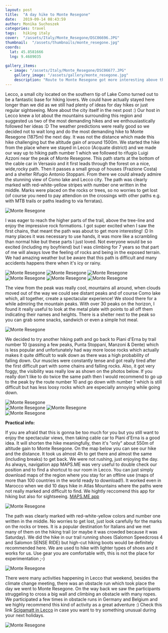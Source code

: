 ```yaml
---
layout: post
title:  "A day hike to Monte Resegone"
date:   2019-09-14 08:43:59
author: Monika Suchoszek
categories: travel
tags:	hiking italy 
cover:  "/assets/Italy/Monte_Resegone/DSC06696.JPG"
thumbnail:  "/assets/thumbnails/monte_resegone.jpg"
coords:
  lat: 45.8581666
  lng: 9.4689035
  
gallery_items:
  - image: "/assets/Italy/Monte_Resegone/DSC06677.JPG"
    gallery_image: "/assets/gallery/monte_resegone.jpg"
    description: "Route to Monte Resegone got more interesting above the tree-line where we could enjoy the impressive rock formations, Italy."
---
```


Lecco, a small city located on the southern tip of Lake Como turned out to be a fantastic base for hiking lovers. 
We could have actually stayed here longer than we did as we still had plenty of ideas for day hikes or just regular 
sightseeing. More about the city itself in the next post :) Our host in Lecco knew a lot about the mountains 
surrounding this region and suggested us two of the most demanding hikes and we enthousiastically followed her 
ideas :D The weather predictions were really good so we decided not to wait long and do the most demanding hike to 
Monte Resegone (1875m) the next day. It was not the distance which made this hike challenging but the altitude 
gain of around 1500m. We started the hike from the place where we stayed in Lecco (Acquate district) and we made 
our way up to hiking path number 1 which we followed to rifugio Luigi Azzoni near the peak of Monte Resegone. This 
path starts at the bottom of the cable car in Versasio and it first leads through the forest on a nice, wide,rocky 
path. Then it passes a small group of houses (Frazione Costa) and a shelter Rifugio Antonio Stoppani. From there we 
could already admire the stunning view of Como lake and Lecco city. The path was clearly marked with red-white-yellow stripes with number one written in the middle. Marks were placed on the rocks or trees, so no worries to get lost (of course you need to pay attendion on the crossings with other paths e.g. with MTB trails or paths leading to via ferratas). 

<img src="/assets/Italy/Monte_Resegone/DSC06629.JPG" alt="Monte Resegone" />

I was eager to reach the higher parts of the trail, above the tree-line and enjoy the impressive rock 
formations. I got super excited when I saw the first chains, that meant the path was about to get more
 interesting! :D In many places it was necessary to use hands, it was more like a scrambling than normal 
 hike but these parts I just loved. Not everyone would be so excited (including my boyfriend) but I was 
 climbing for 7 years so that part of me will always love the feeling of rocks and being in the exposed 
 terrain. We had amazing weather but be aware that this path is difficult and many accidents happens there
  when it's icy or rainy. 

<img src="/assets/Italy/Monte_Resegone/DSC06646.JPG" alt="Monte Resegone" />

<img src="/assets/Italy/Monte_Resegone/DSC06663.JPG" alt="Monte Resegone" />

<img src="/assets/Italy/Monte_Resegone/DSC06682.JPG" alt="Monte Resegone" />

<img src="/assets/Italy/Monte_Resegone/DSC06677.JPG" alt="Monte Resegone" />

<img src="/assets/Italy/Monte_Resegone/DSC06692.JPG" alt="Monte Resegone" />

<img src="/assets/Italy/Monte_Resegone/DSC06699.JPG" alt="Monte Resegone" />

The view from the peak was really cool, mountains all around, when clouds moved out of the way we could
 see distant peaks and of course Como lake which, all together, create a spectacular experience! We stood 
 there for a while admiring the mountain peaks. With over 30 peaks on the horizon, I found it really useful
  to look at the metal plate with points to all off them indicating their names and heights. There is a 
  shelter next to the peak so you can grab some snacks, sandwich or even a simple hot meal.

<img src="/assets/Italy/Monte_Resegone/IMG_121345847.JPG" class="column-45" alt="Monte Resegone" />

We decided to try another hiking path and go back to Piani d'Erna by trail number 10 (passing a few
 peaks, Punta Stoppani, Manzoni & Dente) which is less popular and unfortunately had way more loose rocks
  which actually makes it quite difficult to walk down as there was a high probability of falling down.
   Our muscles were constantly tense and got really tired after the first difficult part with some chains 
   and falling rocks. Also, it got very foggy, the visibility was really low as shown on the photos below. 
   If you really don't like to do twice the same path then I would recommend to go up to the peak by the 
   route number 10 and go down with number 1 which is still difficult but has less loosy rocks which are 
   especially annoying while going down.

<img src="/assets/Italy/Monte_Resegone/IMG_134055691.JPG" alt="Monte Resegone" />

<div class="row">
  <img src="/assets/Italy/Monte_Resegone/DSC06705.JPG" class="column-50" alt="Monte Resegone" />
  <img src="/assets/Italy/Monte_Resegone/IMG_134052323.JPG" class="column-50" alt="Monte Resegone" />
</div>


<img src="/assets/Italy/Monte_Resegone/DSC06703.JPG" alt="Monte Resegone" />


__Practical info:__

If you are afraid that this is gonna be too much for you but you still want to enjoy the spectacular views, then taking cable car to Piani d'Erna is a good idea. It will shorten the hike meaningfully, then it's "only" about 550m of altitude gain to Monte Resegone. On the map below you can see our hike and the distance. It took us almost 4h to get there and almost the same (including breaks) to get back. We were not rushing, just enjoying the day. As always, navigation app MAPS.ME was very useful to double check our position and to find a shortcut to our room in Lecco. You can just simply download maps of the region where you stay for an offline use (maps of more than 100 countries in the world ready to download!). It worked even in Marocco when we did 10 days hike in Atlas Mountains where the paths were not really marked and difficult to find. We hightly reccomend this app for hiking but also for sightseeing. [MAPS.ME app](https://apps.apple.com/us/app/maps-me-offline-map-nav/id510623322)

<img src="/assets/Italy/Monte_Resegone/Screenshot 21-47-52.JPG" alt="Monte Resegone" />

The path was clearly marked with red-white-yellow colors and number one written in the middle. No worries to get lost, just look carefully for the marks on the rocks or trees. It is a popular destination for Italians and we met many of them on the hiking trail (or maybe it was crowded because it was Saturday). We did the hike in our trail running shoes (Salomon Speedcross 4 and Salomon SENSE RIDE) but high-cut hiking boots would be definitely recommended here. We are used to hike with lighter types of shoes and it works for us. Use gear you are comfortable with, this is not the place for experimentation ;-)

<img src="/assets/Italy/Monte_Resegone/IMG_090851298.JPG" alt="Monte Resegone" />

There were many activities happening in Lecco that weekend, besides the climate change meeting, there was an obstacle run which took place the day we went to Monte Resegone. On the way back we saw the participants struggeling to cross a big wall and climbing an obstacle with many ropes. We participated a few times in obstacle runs in Germany and Belgium and we highly recommend this kind of activity as a great adventure :) Check this link [Scigamatt in Lecco](http://www.scigamatt.com/site/index.php/) in case you want to try something unusual during your next holidays.

<img src="/assets/Italy/Monte_Resegone/DSC06718.JPG" alt="Monte Resegone" />



